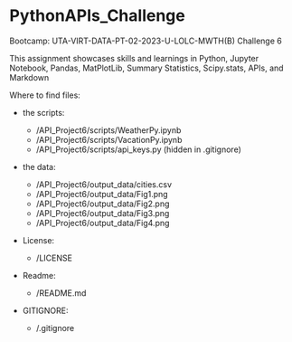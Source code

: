 # PythonAPIs_Challenge
Bootcamp: UTA-VIRT-DATA-PT-02-2023-U-LOLC-MWTH(B) Challenge 6

This assignment showcases skills and learnings in Python, Jupyter Notebook, Pandas, MatPlotLib, Summary Statistics, Scipy.stats, APIs, and Markdown

Where to find files:
- the scripts:
    - /API_Project6/scripts/WeatherPy.ipynb
    - /API_Project6/scripts/VacationPy.ipynb
    - /API_Project6/scripts/api_keys.py (hidden in .gitignore)

- the data:
    - /API_Project6/output_data/cities.csv
    - /API_Project6/output_data/Fig1.png
    - /API_Project6/output_data/Fig2.png
    - /API_Project6/output_data/Fig3.png
    - /API_Project6/output_data/Fig4.png

- License:
    - /LICENSE

- Readme:
    - /README.md

- GITIGNORE:
    - /.gitignore 
